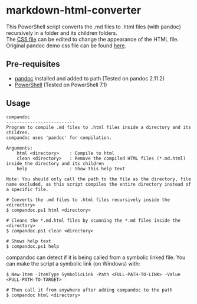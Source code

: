 # markdown-html-converter

This PowerShell script converts the .md files to .html files (with pandoc) recursively in a folder and its children folders.  
The [CSS file](https://github.com/atakanttl/markdown-html-converter/blob/main/COMPANDOC.css) can be edited to change the appearance of the HTML file. Original pandoc demo css file can be found [here](https://pandoc.org/demo/pandoc.css).

## Pre-requisites

- [pandoc](https://pandoc.org/) installed and added to path (Tested on pandoc 2.11.2)
- [PowerShell](https://github.com/PowerShell/PowerShell) (Tested on PowerShell 7.1)

## Usage

```
compandoc
--------------------------
Program to compile .md files to .html files inside a directory and its children.
compandoc uses 'pandoc' for compilation.

Arguments:
    html <directory>    : Compile to html
    clean <directory>   : Remove the compiled HTML files (*.md.html) inside the directory and its children
    help                : Show this help text

Note: You should only call the path to the file as the directory, file name excluded, as this script compiles the entire directory instead of a specific file.
```

```shell
# Converts the .md files to .html files recursively inside the <directory>
$ compandoc.ps1 html <directory>

# Cleans the *.md.html files by scanning the *.md files inside the <directory>
$ compandoc.ps1 clean <directory>

# Shows help text
$ compandoc.ps1 help
```

compandoc can detect if it is being called from a symbolic linked file. You can make the script a symbolic link (on Windows) with:

```shell
$ New-Item -ItemType SymbolicLink -Path <FULL-PATH-TO-LINK> -Value <FULL-PATH-TO-TARGET>

# Then call it from anywhere after adding compandoc to the path
$ compandoc html <directory>
```
